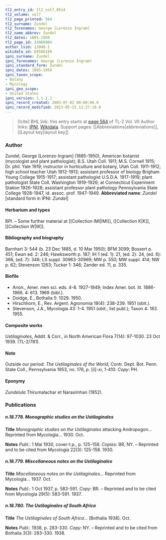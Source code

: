 ```yaml
---
tl2_entry_id: tl2_vol7_0514
tl2_volume: vol7
tl2_page_printed: 564
tl2_surname: Zundel
tl2_forenames: George [Lorenzo Ingram]
tl2_name_abbrev: Zundel
tl2_dates: 1885-1950
tl2_page_id: 33066904
author_lsid: 13048-1
wikidata_id: Q4506169
ipni_surname: Zundel
ipni_forenames: George (Lorenzo Ingram)
ipni_standard_form: Zundel
ipni_dates: 1885-1950
ipni_taxon_scope: 
- Botany
- Mycology
ipni_geo_scope: 
- United States
ipni_version: 1.1.1.1
ipni_record_created: 2003-07-02 00:00:00.0
ipni_record_modified: 2013-05-15 11:27:10.0
---
```


> [!cite] BHL link: this entry starts at [page 564](https://www.biodiversitylibrary.org/page/33066904) of TL-2 Vol. VII
> Author links: [IPNI](https://www.ipni.org/a/13048-1), [Wikidata](https://www.wikidata.org/wiki/Q4506169). Support pages: [[Abbreviations|abbreviations]], [[Layout key|layout key]]

### Author

Zundel, George \[Lorenzo Ingram\] (1885-1950), American botanist (mycologist and plant pathologist); B.S. Utah Coll. 1911; M.S. Cornell 1915; Dr. phil. Yale 1919; instructor in horticulture and botany, Utah Coll. 1911-1912; high school teacher Utah 1912-1913; assistant professor of biology Brigham Young College 1915-1917; assistant pathologist U.S.D.A. 1917-1919; plant pathologist State Coll. Washington 1919-1926; at Connecticut Experiment Station 1926-1928; assistant professor plant pathology Pennsylvania State College 1928-1947, id. assoc. prof. 1947-1949. 
**Abbreviated name**: *Zundel* \[standard form in IPNI: *Zundel*\]

#### Herbarium and types

BPl. – Some further material at [[Collection IMI|IMI]], [[Collection K|K]], [[Collection W|W]].

#### Bibliography and biography

Barnhart 3: 544 (b. 23 Dec 1885, d. 10 Mar 1950); BFM 3099; Bossert p. 451; Ewan ed. 2: 246; Hawksworth p. 187; IH 1 (ed. 1): 21, (ed. 2): 24, (ed. 6): 366, (ed. 7): 346; LS suppl. 30963-30969; MW p. 550; MW suppl. 414; NW p. 62; Stevenson 1263; Tucker 1: 346; Zander ed. 11, p. 335.

#### Biofile

- Anon., Amer. men sci. eds. 4-8. 1927-1949; Index Amer. bot. lit. 1886-1966. 4: 613. 1969 (bibl.).
- Doidge, E., Bothalia 5: 1029. 1950.
- Hirschhorn, E., Rev. Argent. Agronomia 18(4): 238-239. 1951 (obit.).
- Stevenson, J.A., Mycologia 43: 1-4. 1951 (obit., list publ.); Taxon 4: 183. 1955.

#### Composite works

*Ustilaginales*, Addit. & Corr., *in* North American Flora 7(14): 97-1030. 23 Oct 1939. (TL-2/781).

#### Note

Outside our period: *The Ustilaginales of the World*, Contr. Dept. Bot. Penn. State Coll., Pennsylvania 1953, no. 176, p. \[ii\]-xi, 1-410. *Copy*: PH.

#### Eponymy

*Zundelula* Thirumalachar et Narasimhan (1952).

### Publications

##### n.18.778. Monographic studies on the Ustilaginales

**Title**
*Monographic studies on the Ustilaginales* attacking Andropogon... Reprinted from Mycologia... 1930. Oct.

**Notes**
*Publ*.: 1 Mai 1930, cover-t.p., p. 125-158. *Copies*: BR, NY. – Reprinted and to be cited from Mycologia 22(3): 125-158. 1930.

##### n.18.779. Miscellaneous notes on the Ustilaginales

**Title**
*Miscellaneous notes on the Ustilaginales*... Reprinted from Mycologia... 1937. Oct.

**Notes**
*Publ*.: 1 Oct 1937, p. 583-591. *Copy*: BR. – Reprinted and to be cited from Mycologia 29(5): 583-591. 1937.

##### n.18.780. The Ustilaginales of South Africa

**Title**
*The Ustilaginales of South Africa*... \[Bothalia 1938\]. Oct.

**Notes**
*Publ*.: 1938, p. 283-330. *Copy*: NY. – Reprinted and to be cited from Bothalia 3(3): 283-330. 1938.

